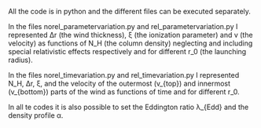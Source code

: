 All the code is in python and the different files can be executed separately.

In the files norel_parametervariation.py and rel_parametervariation.py I represented Δr (the wind thickness), ξ (the ionization parameter) and v (the velocity) as functions of N_H (the column density) neglecting and including special relativistic effects respectively and for different r_0 (the launching radius).

In the files norel_timevariation.py and rel_timevariation.py I represented N_H, Δr, ξ, and the velocity of the outermost (v_{top}) and innermost (v_{bottom}) parts of the wind as functions of time and for different r_0.

In all te codes it is also possible to set the Eddington ratio λ_{Edd} and the density profile α.